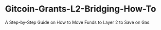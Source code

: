# Gitcoin-Grants-L2-Bridging-How-To
A Step-by-Step Guide on How to Move Funds to Layer 2 to Save on Gas

